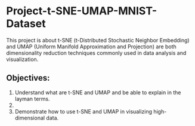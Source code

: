 # Project-t-SNE-UMAP-MNIST-Dataset
This project is about t-SNE (t-Distributed Stochastic Neighbor Embedding) and UMAP (Uniform Manifold Approximation and Projection) are both dimensionality reduction techniques commonly used in data analysis and visualization.

## Objectives:
1. Understand what are t-SNE and UMAP and be able to explain in the layman terms.
2. 
3. Demonstrate how to use t-SNE and UMAP in visualizing high-dimensional data.
